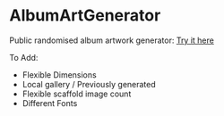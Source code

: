 # AlbumArtGenerator

Public randomised album artwork generator:
<a href='https://richardpienaar.com/album.html'>Try it here</a>

To Add:
- Flexible Dimensions
- Local gallery / Previously generated
- Flexible scaffold image count
- Different Fonts
